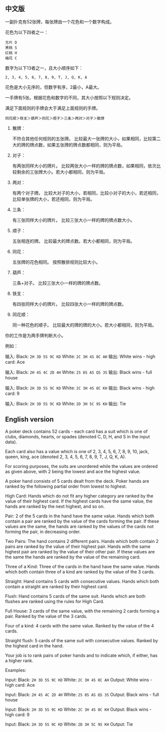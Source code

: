 ## 中文版

一副扑克有52张牌，每张牌由一个花色和一个数字构成。

花色为以下四者之一：

```
方片 D
黑桃 S
红桃 H
梅花 C
```

数字为以下13者之一，且大小顺序如下：

```
2, 3, 4, 5, 6, 7, 8, 9, T, J, Q, K, A
```

花色是大小无序的，但数字有序，2最小，A最大。

一手牌有5张。根据花色和数字的不同，其大小按照以下规则决定。

满足下面规则的手牌会大于满足上面规则的手牌。

```
同花顺＞铁支＞葫芦＞同花＞顺子＞三条＞两对＞对子＞散牌
```

1. 散牌：

   不符合其他任何规则的五张牌。 比较最大一张牌的大小，如果相同，比较第二大的牌的牌点数，如果五张牌的牌点数都相同，则为平局。

2. 对子：

   有两张同样大小的牌片。 比较两张大小一样的牌的牌点数，如果相同，依次比较剩余的三张牌大小。若大小都相同，则为平局。

3. 两对：

   有两个对子牌。 比较大对子的大小，若相同，比较小对子的大小，若还相同，比较单张牌的大小，若还相同，则为平局。

4. 三条：

   有三张同样大小的牌片。 比较三张大小一样的牌的牌点数大小。

5. 顺子：

   五张相连的牌。 比较最大的牌点数。若大小都相同，则为平局。

6. 同花：

   五张牌的花色相同。 按照散排规则比较大小。

7. 葫芦：

   三条+对子。 比较三张大小一样的牌的牌点数。

8. 铁支：

   有四张同样大小的牌片。 比较四张大小一样的牌的牌点数。

9. 同花顺：

   同一种花色的顺子。 比较最大的牌的牌的大小。若大小都相同，则为平局。

你的工作是为两手牌判断大小。

例如：

输入: Black: `2H 3D 5S 9C KD` White: `2C 3H 4S 8C AH` 输出: White wins - high card: Ace

输入: Black: `2H 4S 4C 2D 4H` White: `2S 8S AS QS 3S` 输出: Black wins - full house

输入: Black: `2H 3D 5S 9C KD` White: `2C 3H 4S 8C KH` 输出: Black wins - high card: 9

输入: Black: `2H 3D 5S 9C KD` White: `2D 3H 5C 9S KH` 输出: Tie

## English version

A poker deck contains 52 cards - each card has a suit which is one of clubs, diamonds, hearts, or spades (denoted C, D, H, and S in the input data).

Each card also has a value which is one of 2, 3, 4, 5, 6, 7, 8, 9, 10, jack, queen, king, ace (denoted 2, 3, 4, 5, 6, 7, 8, 9, T, J, Q, K, A).

For scoring purposes, the suits are unordered while the values are ordered as given above, with 2 being the lowest and ace the highest value.

A poker hand consists of 5 cards dealt from the deck. Poker hands are ranked by the following partial order from lowest to highest.

High Card: Hands which do not fit any higher category are ranked by the value of their highest card. If the highest cards have the same value, the hands are ranked by the next highest, and so on.

Pair: 2 of the 5 cards in the hand have the same value. Hands which both contain a pair are ranked by the value of the cards forming the pair. If these values are the same, the hands are ranked by the values of the cards not forming the pair, in decreasing order.

Two Pairs: The hand contains 2 different pairs. Hands which both contain 2 pairs are ranked by the value of their highest pair. Hands with the same highest pair are ranked by the value of their other pair. If these values are the same the hands are ranked by the value of the remaining card.

Three of a Kind: Three of the cards in the hand have the same value. Hands which both contain three of a kind are ranked by the value of the 3 cards.

Straight: Hand contains 5 cards with consecutive values. Hands which both contain a straight are ranked by their highest card.

Flush: Hand contains 5 cards of the same suit. Hands which are both flushes are ranked using the rules for High Card.

Full House: 3 cards of the same value, with the remaining 2 cards forming a pair. Ranked by the value of the 3 cards.

Four of a kind: 4 cards with the same value. Ranked by the value of the 4 cards.

Straight flush: 5 cards of the same suit with consecutive values. Ranked by the highest card in the hand.

Your job is to rank pairs of poker hands and to indicate which, if either, has a higher rank.

Examples:

Input: Black: `2H 3D 5S 9C KD` White: `2C 3H 4S 8C AH` Output: White wins - high card: Ace

Input: Black: `2H 4S 4C 2D 4H` White: `2S 8S AS QS 3S` Output: Black wins - full house

Input: Black: `2H 3D 5S 9C KD` White: `2C 3H 4S 8C KH` Output: Black wins - high card: 9

Input: Black: `2H 3D 5S 9C KD` White: `2D 3H 5C 9S KH` Output: Tie